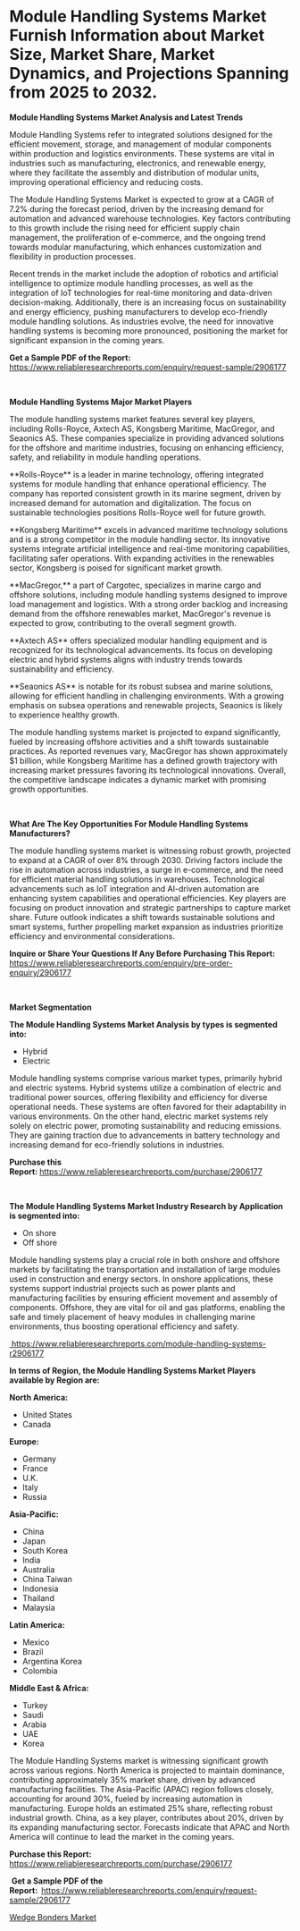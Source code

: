 <p><h1>Module Handling Systems Market Furnish Information about Market Size, Market Share, Market Dynamics, and Projections Spanning from 2025 to 2032.</h1></p><p><strong>Module Handling Systems Market Analysis and Latest Trends</strong></p>
<p><p>Module Handling Systems refer to integrated solutions designed for the efficient movement, storage, and management of modular components within production and logistics environments. These systems are vital in industries such as manufacturing, electronics, and renewable energy, where they facilitate the assembly and distribution of modular units, improving operational efficiency and reducing costs.</p><p>The Module Handling Systems Market is expected to grow at a CAGR of 7.2% during the forecast period, driven by the increasing demand for automation and advanced warehouse technologies. Key factors contributing to this growth include the rising need for efficient supply chain management, the proliferation of e-commerce, and the ongoing trend towards modular manufacturing, which enhances customization and flexibility in production processes.</p><p>Recent trends in the market include the adoption of robotics and artificial intelligence to optimize module handling processes, as well as the integration of IoT technologies for real-time monitoring and data-driven decision-making. Additionally, there is an increasing focus on sustainability and energy efficiency, pushing manufacturers to develop eco-friendly module handling solutions. As industries evolve, the need for innovative handling systems is becoming more pronounced, positioning the market for significant expansion in the coming years.</p></p>
<p><strong>Get a Sample PDF of the Report:&nbsp;</strong> <a href="https://www.reliableresearchreports.com/enquiry/request-sample/2906177?utm_campaign=2646&utm_medium=2&utm_source=Github&utm_content=ia&utm_term=12032025&utm_id=module-handling-systems">https://www.reliableresearchreports.com/enquiry/request-sample/2906177</a></p>
<p>&nbsp;</p>
<p><strong>Module Handling Systems Major Market Players</strong></p>
<p><p>The module handling systems market features several key players, including Rolls-Royce, Axtech AS, Kongsberg Maritime, MacGregor, and Seaonics AS. These companies specialize in providing advanced solutions for the offshore and maritime industries, focusing on enhancing efficiency, safety, and reliability in module handling operations.</p><p>**Rolls-Royce** is a leader in marine technology, offering integrated systems for module handling that enhance operational efficiency. The company has reported consistent growth in its marine segment, driven by increased demand for automation and digitalization. The focus on sustainable technologies positions Rolls-Royce well for future growth.</p><p>**Kongsberg Maritime** excels in advanced maritime technology solutions and is a strong competitor in the module handling sector. Its innovative systems integrate artificial intelligence and real-time monitoring capabilities, facilitating safer operations. With expanding activities in the renewables sector, Kongsberg is poised for significant market growth.</p><p>**MacGregor,** a part of Cargotec, specializes in marine cargo and offshore solutions, including module handling systems designed to improve load management and logistics. With a strong order backlog and increasing demand from the offshore renewables market, MacGregor's revenue is expected to grow, contributing to the overall segment growth.</p><p>**Axtech AS** offers specialized modular handling equipment and is recognized for its technological advancements. Its focus on developing electric and hybrid systems aligns with industry trends towards sustainability and efficiency.</p><p>**Seaonics AS** is notable for its robust subsea and marine solutions, allowing for efficient handling in challenging environments. With a growing emphasis on subsea operations and renewable projects, Seaonics is likely to experience healthy growth.</p><p>The module handling systems market is projected to expand significantly, fueled by increasing offshore activities and a shift towards sustainable practices. As reported revenues vary, MacGregor has shown approximately $1 billion, while Kongsberg Maritime has a defined growth trajectory with increasing market pressures favoring its technological innovations. Overall, the competitive landscape indicates a dynamic market with promising growth opportunities.</p></p>
<p>&nbsp;</p>
<p><strong>What Are The Key Opportunities For Module Handling Systems Manufacturers?</strong></p>
<p><p>The module handling systems market is witnessing robust growth, projected to expand at a CAGR of over 8% through 2030. Driving factors include the rise in automation across industries, a surge in e-commerce, and the need for efficient material handling solutions in warehouses. Technological advancements such as IoT integration and AI-driven automation are enhancing system capabilities and operational efficiencies. Key players are focusing on product innovation and strategic partnerships to capture market share. Future outlook indicates a shift towards sustainable solutions and smart systems, further propelling market expansion as industries prioritize efficiency and environmental considerations.</p></p>
<p><strong>Inquire or Share Your Questions If Any Before Purchasing This Report:</strong> <a href="https://www.reliableresearchreports.com/enquiry/pre-order-enquiry/2906177?utm_campaign=2646&utm_medium=2&utm_source=Github&utm_content=ia&utm_term=12032025&utm_id=module-handling-systems">https://www.reliableresearchreports.com/enquiry/pre-order-enquiry/2906177</a></p>
<p>&nbsp;</p>
<p><strong>Market Segmentation</strong></p>
<p><strong>The Module Handling Systems Market Analysis by types is segmented into:</strong></p>
<p><ul><li>Hybrid</li><li>Electric</li></ul></p>
<p><p>Module handling systems comprise various market types, primarily hybrid and electric systems. Hybrid systems utilize a combination of electric and traditional power sources, offering flexibility and efficiency for diverse operational needs. These systems are often favored for their adaptability in various environments. On the other hand, electric market systems rely solely on electric power, promoting sustainability and reducing emissions. They are gaining traction due to advancements in battery technology and increasing demand for eco-friendly solutions in industries.</p></p>
<p><strong>Purchase this Report:&nbsp;</strong><a href="https://www.reliableresearchreports.com/purchase/2906177?utm_campaign=2646&utm_medium=2&utm_source=Github&utm_content=ia&utm_term=12032025&utm_id=module-handling-systems">https://www.reliableresearchreports.com/purchase/2906177</a></p>
<p>&nbsp;</p>
<p><strong>The Module Handling Systems Market Industry Research by Application is segmented into:</strong></p>
<p><ul><li>On shore</li><li>Off shore</li></ul></p>
<p><p>Module handling systems play a crucial role in both onshore and offshore markets by facilitating the transportation and installation of large modules used in construction and energy sectors. In onshore applications, these systems support industrial projects such as power plants and manufacturing facilities by ensuring efficient movement and assembly of components. Offshore, they are vital for oil and gas platforms, enabling the safe and timely placement of heavy modules in challenging marine environments, thus boosting operational efficiency and safety.</p></p>
<p><a href="https://www.reliableresearchreports.com/module-handling-systems-r2906177?utm_campaign=2646&utm_medium=2&utm_source=Github&utm_content=ia&utm_term=12032025&utm_id=module-handling-systems">&nbsp;https://www.reliableresearchreports.com/module-handling-systems-r2906177</a></p>
<p><strong>In terms of Region, the Module Handling Systems Market Players available by Region are:</strong></p>
<p>
    <p> <strong> North America: </strong>
        <ul>
            <li>United States</li>
            <li>Canada</li>
        </ul>
        </p> 
    <p> <strong> Europe: </strong>
        <ul>
            <li>Germany</li>
            <li>France</li>
            <li>U.K.</li>
            <li>Italy</li>
            <li>Russia</li>
        </ul>
        </p> 
    <p> <strong> Asia-Pacific: </strong>
        <ul>
            <li>China</li>
            <li>Japan</li>
            <li>South Korea</li>
            <li>India</li>
            <li>Australia</li>
            <li>China Taiwan</li>
            <li>Indonesia</li>
            <li>Thailand</li>
            <li>Malaysia</li>
        </ul>
        </p> 
    <p> <strong> Latin America: </strong>
        <ul>
            <li>Mexico</li>
            <li>Brazil</li>
            <li>Argentina Korea</li>
            <li>Colombia</li>
        </ul>
        </p> 
    <p> <strong> Middle East & Africa: </strong>
        <ul>
            <li>Turkey</li>
            <li>Saudi</li>
            <li>Arabia</li>
            <li>UAE</li>
            <li>Korea</li>
        </ul>
    </p>
    </p>
<p><p>The Module Handling Systems market is witnessing significant growth across various regions. North America is projected to maintain dominance, contributing approximately 35% market share, driven by advanced manufacturing facilities. The Asia-Pacific (APAC) region follows closely, accounting for around 30%, fueled by increasing automation in manufacturing. Europe holds an estimated 25% share, reflecting robust industrial growth. China, as a key player, contributes about 20%, driven by its expanding manufacturing sector. Forecasts indicate that APAC and North America will continue to lead the market in the coming years.</p></p>
<p><strong>Purchase this Report: </strong><a href="https://www.reliableresearchreports.com/purchase/2906177?utm_campaign=2646&utm_medium=2&utm_source=Github&utm_content=ia&utm_term=12032025&utm_id=module-handling-systems">https://www.reliableresearchreports.com/purchase/2906177</a></p>
<p>&nbsp;<strong>Get a Sample PDF of the Report:&nbsp;&nbsp;</strong><a href="https://www.reliableresearchreports.com/enquiry/request-sample/2906177?utm_campaign=2646&utm_medium=2&utm_source=Github&utm_content=ia&utm_term=12032025&utm_id=module-handling-systems">https://www.reliableresearchreports.com/enquiry/request-sample/2906177</a></p>
<p><strong></strong></p>
<p><p><a href="https://github.com/djembashote/Market-Research-Report-List-1/blob/main/wedge-bonders-market.md?utm_campaign=2646&utm_medium=2&utm_source=Github&utm_content=ia&utm_term=12032025&utm_id=module-handling-systems">Wedge Bonders Market</a></p></p>